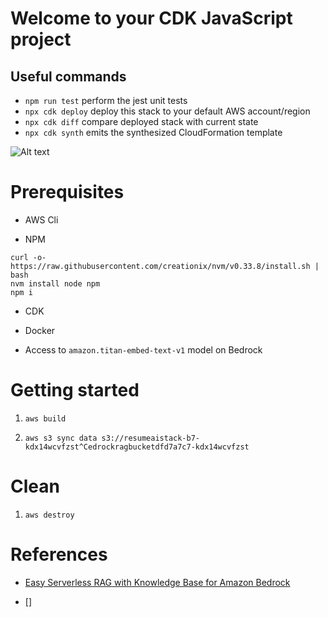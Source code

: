 # Welcome to your CDK JavaScript project

## Useful commands

* `npm run test`         perform the jest unit tests
* `npx cdk deploy`       deploy this stack to your default AWS account/region
* `npx cdk diff`         compare deployed stack with current state
* `npx cdk synth`        emits the synthesized CloudFormation template

![Alt text](https://assets.community.aws/a/2c2iuZfLXZRMnEJm9kpj7kHwwDs/Unti.webp "architecture")

# Prerequisites

* AWS Cli

* NPM 

```console
curl -o- https://raw.githubusercontent.com/creationix/nvm/v0.33.8/install.sh | bash
nvm install node npm
npm i
```

* CDK 

* Docker 

* Access to `amazon.titan-embed-text-v1` model on Bedrock

# Getting started

1. `aws build`

2. `aws s3 sync data s3://resumeaistack-b7-kdx14wcvfzst^Cedrockragbucketdfd7a7c7-kdx14wcvfzst`

# Clean 

1. `aws destroy`

# References

* [Easy Serverless RAG with Knowledge Base for Amazon Bedrock](https://community.aws/content/2bi5tqITxIperTzMsD3ohYbPIA4/easy-rag-with-amazon-bedrock-knowledge-base)

* []